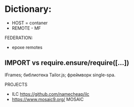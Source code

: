 # Dictionary:
- HOST = contaner
- REMOTE - MF

FEDERATION:
- epoxe remotes

## IMPORT vs require.ensure/require([...])

IFrames;
библиотека Tailor.js;
фреймворк single-spa.

PROJECTS
- ILC https://github.com/namecheap/ilc
- https://www.mosaic9.org/ MOSAIC